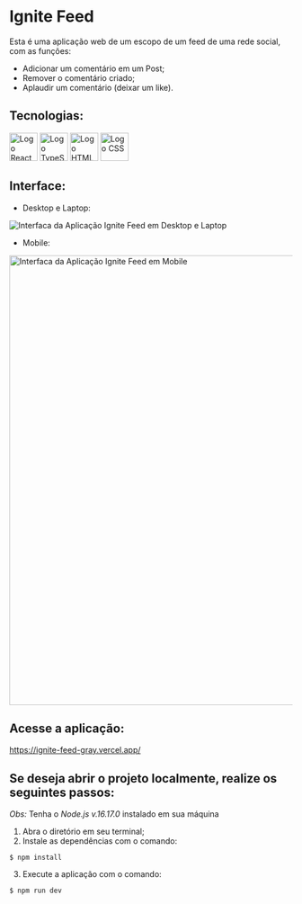 # Ignite Feed

Esta é uma aplicação web de um escopo de um feed de uma rede social, com as funções:
  * Adicionar um comentário em um Post;
  * Remover o comentário criado;
  * Aplaudir um comentário (deixar um like).

## Tecnologias:

<div style=display: inline-block>
  <img 
    height="50px"
    src="https://cdn.jsdelivr.net/gh/devicons/devicon/icons/react/react-original.svg"
    alt="Logo React"
  />
  <img 
    height="50px"
    src="https://cdn.jsdelivr.net/gh/devicons/devicon/icons/typescript/typescript-original.svg"
    alt="Logo TypeScript"
  />
  <img
      height="50px"
      src="https://cdn.jsdelivr.net/gh/devicons/devicon/icons/html5/html5-original.svg"
      alt="Logo HTML"
  />
  <img 
    height="50px"
    src="https://cdn.jsdelivr.net/gh/devicons/devicon/icons/css3/css3-original.svg" 
    alt="Logo CSS"
  />
</div>

## Interface:

* Desktop e Laptop:

<img
  src="https://user-images.githubusercontent.com/97968740/185650643-1f7ed693-68a6-44d8-8b4d-ab8ea88f2292.png"
  alt="Interfaca da Aplicação Ignite Feed em Desktop e Laptop"
/>

* Mobile:

<img
  height="800px"
  src="https://user-images.githubusercontent.com/97968740/185651198-2c773b8e-6e8c-4a72-b728-7efa13ecedb1.png"
  alt="Interfaca da Aplicação Ignite Feed em Mobile"
/>

## Acesse a aplicação:

<https://ignite-feed-gray.vercel.app/>

## Se deseja abrir o projeto localmente, realize os seguintes passos:

*Obs:* Tenha o *Node.js v.16.17.0* instalado em sua máquina

1. Abra o diretório em seu terminal;
2. Instale as dependências com o comando:
  ~~~terminal
  $ npm install
  ~~~
3. Execute a aplicação com o comando:
  ~~~terminal
  $ npm run dev
  ~~~
